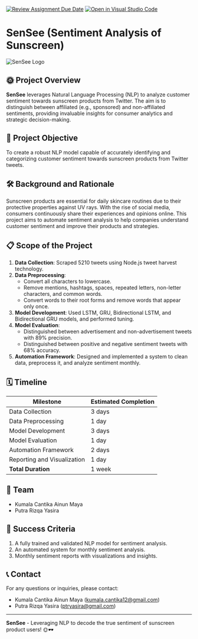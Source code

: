 [![Review Assignment Due Date](https://classroom.github.com/assets/deadline-readme-button-24ddc0f5d75046c5622901739e7c5dd533143b0c8e959d652212380cedb1ea36.svg)](https://classroom.github.com/a/4g4dJXpF)
[![Open in Visual Studio Code](https://classroom.github.com/assets/open-in-vscode-718a45dd9cf7e7f842a935f5ebbe5719a5e09af4491e668f4dbf3b35d5cca122.svg)](https://classroom.github.com/online_ide?assignment_repo_id=15228806&assignment_repo_type=AssignmentRepo)

# SenSee (Sentiment Analysis of Sunscreen)

![SenSee Logo](https://drive.google.com/file/d/1Dc4782F6gtI5Y5zNlLe28cjxHiP86LAe/view?usp=sharing)

## 🌞 Project Overview
**SenSee** leverages Natural Language Processing (NLP) to analyze customer sentiment towards sunscreen products from Twitter. The aim is to distinguish between affiliated (e.g., sponsored) and non-affiliated sentiments, providing invaluable insights for consumer analytics and strategic decision-making.

## 🎯 Project Objective
To create a robust NLP model capable of accurately identifying and categorizing customer sentiment towards sunscreen products from Twitter tweets.

## 🛠️ Background and Rationale
Sunscreen products are essential for daily skincare routines due to their protective properties against UV rays. With the rise of social media, consumers continuously share their experiences and opinions online. This project aims to automate sentiment analysis to help companies understand customer sentiment and improve their products and strategies.

## 📋 Scope of the Project
1. **Data Collection**: Scraped 5210 tweets using Node.js tweet harvest technology.
2. **Data Preprocessing**: 
   - Convert all characters to lowercase.
   - Remove mentions, hashtags, spaces, repeated letters, non-letter characters, and common words.
   - Convert words to their root forms and remove words that appear only once.
3. **Model Development**: Used LSTM, GRU, Bidirectional LSTM, and Bidirectional GRU models, and performed tuning.
4. **Model Evaluation**: 
   - Distinguished between advertisement and non-advertisement tweets with 89% precision.
   - Distinguished between positive and negative sentiment tweets with 68% accuracy.
5. **Automation Framework**: Designed and implemented a system to clean data, preprocess it, and analyze sentiment monthly.

## 🗓️ Timeline
| Milestone                  | Estimated Completion |
|----------------------------|----------------------|
| Data Collection            | 3 days               |
| Data Preprocessing         | 1 day                |
| Model Development          | 3 days               |
| Model Evaluation           | 1 day                |
| Automation Framework       | 2 days               |
| Reporting and Visualization| 1 day                |
| **Total Duration**         | 1 week               |

## 👥 Team
- Kumala Cantika Ainun Maya
- Putra Rizqa Yasira

## 🎯 Success Criteria
1. A fully trained and validated NLP model for sentiment analysis.
2. An automated system for monthly sentiment analysis.
3. Monthly sentiment reports with visualizations and insights.


## 📞 Contact
For any questions or inquiries, please contact:
- Kumala Cantika Ainun Maya (kumala.cantika12@gmail.com)
- Putra Rizqa Yasira (ptryasira@gmail.com)

---

**SenSee** - Leveraging NLP to decode the true sentiment of sunscreen product users! 🌞🕶️